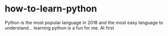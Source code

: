 # how-to-learn-python
Python is the most popular language in 2018 and the most easy language to understand...
learning python is a fun for me. At first 
